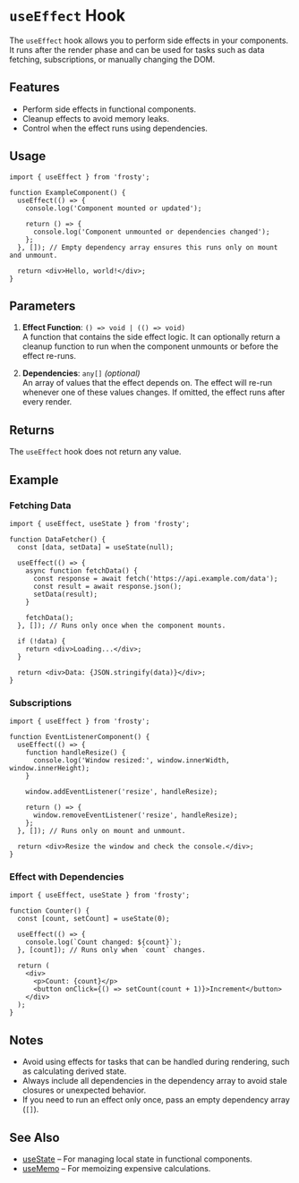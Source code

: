# `useEffect` Hook

The `useEffect` hook allows you to perform side effects in your components. It runs after the render phase and can be used for tasks such as data fetching, subscriptions, or manually changing the DOM.

## Features

- Perform side effects in functional components.
- Cleanup effects to avoid memory leaks.
- Control when the effect runs using dependencies.

## Usage

```tsx
import { useEffect } from 'frosty';

function ExampleComponent() {
  useEffect(() => {
    console.log('Component mounted or updated');

    return () => {
      console.log('Component unmounted or dependencies changed');
    };
  }, []); // Empty dependency array ensures this runs only on mount and unmount.

  return <div>Hello, world!</div>;
}
```

## Parameters

1. **Effect Function**: `() => void | (() => void)`  
   A function that contains the side effect logic. It can optionally return a cleanup function to run when the component unmounts or before the effect re-runs.

2. **Dependencies**: `any[]` _(optional)_  
   An array of values that the effect depends on. The effect will re-run whenever one of these values changes. If omitted, the effect runs after every render.

## Returns

The `useEffect` hook does not return any value.

## Example

### Fetching Data

```tsx
import { useEffect, useState } from 'frosty';

function DataFetcher() {
  const [data, setData] = useState(null);

  useEffect(() => {
    async function fetchData() {
      const response = await fetch('https://api.example.com/data');
      const result = await response.json();
      setData(result);
    }

    fetchData();
  }, []); // Runs only once when the component mounts.

  if (!data) {
    return <div>Loading...</div>;
  }

  return <div>Data: {JSON.stringify(data)}</div>;
}
```

### Subscriptions

```tsx
import { useEffect } from 'frosty';

function EventListenerComponent() {
  useEffect(() => {
    function handleResize() {
      console.log('Window resized:', window.innerWidth, window.innerHeight);
    }

    window.addEventListener('resize', handleResize);

    return () => {
      window.removeEventListener('resize', handleResize);
    };
  }, []); // Runs only on mount and unmount.

  return <div>Resize the window and check the console.</div>;
}
```

### Effect with Dependencies

```tsx
import { useEffect, useState } from 'frosty';

function Counter() {
  const [count, setCount] = useState(0);

  useEffect(() => {
    console.log(`Count changed: ${count}`);
  }, [count]); // Runs only when `count` changes.

  return (
    <div>
      <p>Count: {count}</p>
      <button onClick={() => setCount(count + 1)}>Increment</button>
    </div>
  );
}
```

## Notes

- Avoid using effects for tasks that can be handled during rendering, such as calculating derived state.
- Always include all dependencies in the dependency array to avoid stale closures or unexpected behavior.
- If you need to run an effect only once, pass an empty dependency array (`[]`).

## See Also

- [useState](./useState.md) – For managing local state in functional components.
- [useMemo](./useMemo.md) – For memoizing expensive calculations.